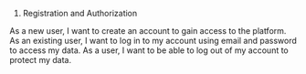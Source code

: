 1. Registration and Authorization

  As a new user, I want to create an account to gain access to the platform.
  As an existing user, I want to log in to my account using  email and password
  to access my data.
  As a user, I want to be able to log out of my account to protect my data.
